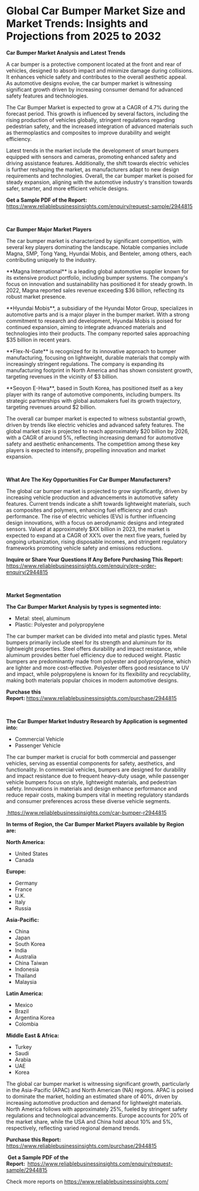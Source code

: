 <p><h1>Global Car Bumper Market Size and Market Trends: Insights and Projections from 2025 to 2032</h1></p><p><strong>Car Bumper Market Analysis and Latest Trends</strong></p>
<p><p>A car bumper is a protective component located at the front and rear of vehicles, designed to absorb impact and minimize damage during collisions. It enhances vehicle safety and contributes to the overall aesthetic appeal. As automotive designs evolve, the car bumper market is witnessing significant growth driven by increasing consumer demand for advanced safety features and technologies.</p><p>The Car Bumper Market is expected to grow at a CAGR of 4.7% during the forecast period. This growth is influenced by several factors, including the rising production of vehicles globally, stringent regulations regarding pedestrian safety, and the increased integration of advanced materials such as thermoplastics and composites to improve durability and weight efficiency. </p><p>Latest trends in the market include the development of smart bumpers equipped with sensors and cameras, promoting enhanced safety and driving assistance features. Additionally, the shift towards electric vehicles is further reshaping the market, as manufacturers adapt to new design requirements and technologies. Overall, the car bumper market is poised for steady expansion, aligning with the automotive industry's transition towards safer, smarter, and more efficient vehicle designs.</p></p>
<p><strong>Get a Sample PDF of the Report:&nbsp;</strong> <a href="https://www.reliablebusinessinsights.com/enquiry/request-sample/2944815?utm_campaign=3283&utm_medium=2&utm_source=Github&utm_content=ia&utm_term=11032025&utm_id=car-bumper">https://www.reliablebusinessinsights.com/enquiry/request-sample/2944815</a></p>
<p>&nbsp;</p>
<p><strong>Car Bumper Major Market Players</strong></p>
<p><p>The car bumper market is characterized by significant competition, with several key players dominating the landscape. Notable companies include Magna, SMP, Tong Yang, Hyundai Mobis, and Benteler, among others, each contributing uniquely to the industry.</p><p>**Magna International** is a leading global automotive supplier known for its extensive product portfolio, including bumper systems. The company's focus on innovation and sustainability has positioned it for steady growth. In 2022, Magna reported sales revenue exceeding $36 billion, reflecting its robust market presence.</p><p>**Hyundai Mobis**, a subsidiary of the Hyundai Motor Group, specializes in automotive parts and is a major player in the bumper market. With a strong commitment to research and development, Hyundai Mobis is poised for continued expansion, aiming to integrate advanced materials and technologies into their products. The company reported sales approaching $35 billion in recent years.</p><p>**Flex-N-Gate** is recognized for its innovative approach to bumper manufacturing, focusing on lightweight, durable materials that comply with increasingly stringent regulations. The company is expanding its manufacturing footprint in North America and has shown consistent growth, targeting revenues in the vicinity of $3 billion.</p><p>**Seoyon E-Hwa**, based in South Korea, has positioned itself as a key player with its range of automotive components, including bumpers. Its strategic partnerships with global automakers fuel its growth trajectory, targeting revenues around $2 billion.</p><p>The overall car bumper market is expected to witness substantial growth, driven by trends like electric vehicles and advanced safety features. The global market size is projected to reach approximately $20 billion by 2026, with a CAGR of around 5%, reflecting increasing demand for automotive safety and aesthetic enhancements. The competition among these key players is expected to intensify, propelling innovation and market expansion.</p></p>
<p>&nbsp;</p>
<p><strong>What Are The Key Opportunities For Car Bumper Manufacturers?</strong></p>
<p><p>The global car bumper market is projected to grow significantly, driven by increasing vehicle production and advancements in automotive safety features. Current trends indicate a shift towards lightweight materials, such as composites and polymers, enhancing fuel efficiency and crash performance. The rise of electric vehicles (EVs) is further influencing design innovations, with a focus on aerodynamic designs and integrated sensors. Valued at approximately $XX billion in 2023, the market is expected to expand at a CAGR of XX% over the next five years, fueled by ongoing urbanization, rising disposable incomes, and stringent regulatory frameworks promoting vehicle safety and emissions reductions.</p></p>
<p><strong>Inquire or Share Your Questions If Any Before Purchasing This Report:</strong> <a href="https://www.reliablebusinessinsights.com/enquiry/pre-order-enquiry/2944815?utm_campaign=3283&utm_medium=2&utm_source=Github&utm_content=ia&utm_term=11032025&utm_id=car-bumper">https://www.reliablebusinessinsights.com/enquiry/pre-order-enquiry/2944815</a></p>
<p>&nbsp;</p>
<p><strong>Market Segmentation</strong></p>
<p><strong>The Car Bumper Market Analysis by types is segmented into:</strong></p>
<p><ul><li>Metal: steel, aluminum</li><li>Plastic: Polyester and polypropylene</li></ul></p>
<p><p>The car bumper market can be divided into metal and plastic types. Metal bumpers primarily include steel for its strength and aluminum for its lightweight properties. Steel offers durability and impact resistance, while aluminum provides better fuel efficiency due to reduced weight. Plastic bumpers are predominantly made from polyester and polypropylene, which are lighter and more cost-effective. Polyester offers good resistance to UV and impact, while polypropylene is known for its flexibility and recyclability, making both materials popular choices in modern automotive designs.</p></p>
<p><strong>Purchase this Report:&nbsp;</strong><a href="https://www.reliablebusinessinsights.com/purchase/2944815?utm_campaign=3283&utm_medium=2&utm_source=Github&utm_content=ia&utm_term=11032025&utm_id=car-bumper">https://www.reliablebusinessinsights.com/purchase/2944815</a></p>
<p>&nbsp;</p>
<p><strong>The Car Bumper Market Industry Research by Application is segmented into:</strong></p>
<p><ul><li>Commercial Vehicle</li><li>Passenger Vehicle</li></ul></p>
<p><p>The car bumper market is crucial for both commercial and passenger vehicles, serving as essential components for safety, aesthetics, and functionality. In commercial vehicles, bumpers are designed for durability and impact resistance due to frequent heavy-duty usage, while passenger vehicle bumpers focus on style, lightweight materials, and pedestrian safety. Innovations in materials and design enhance performance and reduce repair costs, making bumpers vital in meeting regulatory standards and consumer preferences across these diverse vehicle segments.</p></p>
<p><a href="https://www.reliablebusinessinsights.com/car-bumper-r2944815?utm_campaign=3283&utm_medium=2&utm_source=Github&utm_content=ia&utm_term=11032025&utm_id=car-bumper">&nbsp;https://www.reliablebusinessinsights.com/car-bumper-r2944815</a></p>
<p><strong>In terms of Region, the Car Bumper Market Players available by Region are:</strong></p>
<p>
    <p> <strong> North America: </strong>
        <ul>
            <li>United States</li>
            <li>Canada</li>
        </ul>
        </p> 
    <p> <strong> Europe: </strong>
        <ul>
            <li>Germany</li>
            <li>France</li>
            <li>U.K.</li>
            <li>Italy</li>
            <li>Russia</li>
        </ul>
        </p> 
    <p> <strong> Asia-Pacific: </strong>
        <ul>
            <li>China</li>
            <li>Japan</li>
            <li>South Korea</li>
            <li>India</li>
            <li>Australia</li>
            <li>China Taiwan</li>
            <li>Indonesia</li>
            <li>Thailand</li>
            <li>Malaysia</li>
        </ul>
        </p> 
    <p> <strong> Latin America: </strong>
        <ul>
            <li>Mexico</li>
            <li>Brazil</li>
            <li>Argentina Korea</li>
            <li>Colombia</li>
        </ul>
        </p> 
    <p> <strong> Middle East & Africa: </strong>
        <ul>
            <li>Turkey</li>
            <li>Saudi</li>
            <li>Arabia</li>
            <li>UAE</li>
            <li>Korea</li>
        </ul>
    </p>
    </p>
<p><p>The global car bumper market is witnessing significant growth, particularly in the Asia-Pacific (APAC) and North American (NA) regions. APAC is poised to dominate the market, holding an estimated share of 40%, driven by increasing automotive production and demand for lightweight materials. North America follows with approximately 25%, fueled by stringent safety regulations and technological advancements. Europe accounts for 20% of the market share, while the USA and China hold about 10% and 5%, respectively, reflecting varied regional demand trends.</p></p>
<p><strong>Purchase this Report: </strong><a href="https://www.reliablebusinessinsights.com/purchase/2944815?utm_campaign=3283&utm_medium=2&utm_source=Github&utm_content=ia&utm_term=11032025&utm_id=car-bumper">https://www.reliablebusinessinsights.com/purchase/2944815</a></p>
<p>&nbsp;<strong>Get a Sample PDF of the Report:&nbsp;&nbsp;</strong><a href="https://www.reliablebusinessinsights.com/enquiry/request-sample/2944815?utm_campaign=3283&utm_medium=2&utm_source=Github&utm_content=ia&utm_term=11032025&utm_id=car-bumper">https://www.reliablebusinessinsights.com/enquiry/request-sample/2944815</a></p>
<p><strong></strong></p>
<p>Check more reports on <a href="https://www.reliablebusinessinsights.com/?utm_campaign=3283&utm_medium=2&utm_source=Github&utm_content=ia&utm_term=11032025&utm_id=car-bumper">https://www.reliablebusinessinsights.com/</a></p>